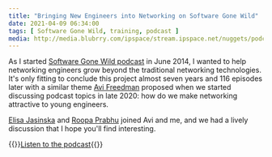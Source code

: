 ```yaml
---
title: "Bringing New Engineers into Networking on Software Gone Wild"
date: 2021-04-09 06:34:00
tags: [ Software Gone Wild, training, podcast ]
media: http://media.blubrry.com/ipspace/stream.ipspace.net/nuggets/podcast/Show_116-Starting_in_Networking.mp3
---
```

As I started [Software Gone Wild podcast](https://www.ipspace.net/Podcast/Software_Gone_Wild/) in June 2014, I wanted to help networking engineers grow beyond the traditional networking technologies. It's only fitting to conclude this project almost seven years and 116 episodes later with a similar theme [Avi Freedman](https://www.linkedin.com/in/avifreedman/) proposed when we started discussing podcast topics in late 2020: how do we make networking attractive to young engineers.

[Elisa Jasinska](https://www.ipspace.net/Author:Elisa_Jasinska) and [Roopa Prabhu](https://www.linkedin.com/in/roopa-prabhu-5678541/) joined Avi and me, and we had a lively discussion that I hope you'll find interesting.

{{<jump>}}[Listen to the podcast](http://media.blubrry.com/ipspace/stream.ipspace.net/nuggets/podcast/Show_116-Starting_in_Networking.mp3){{</jump>}}